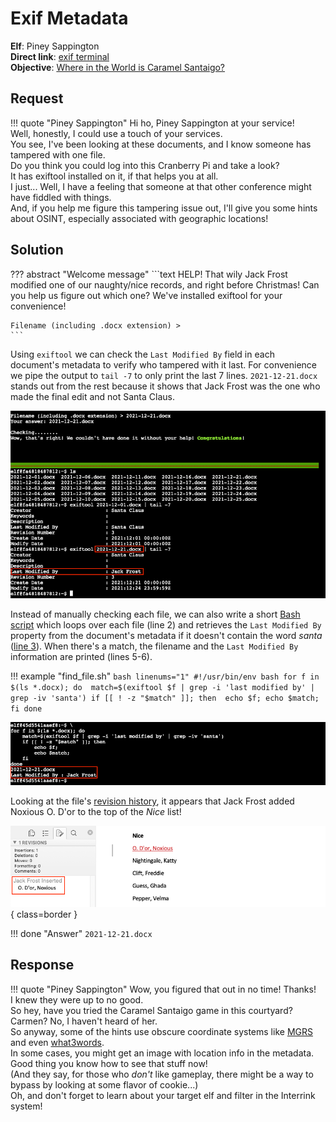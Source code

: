 # Exif Metadata

**Elf**: Piney Sappington<br/>
**Direct link**: [exif terminal](https://docker2021.kringlecon.com/?challenge=exif&id=b0f366cc-14c0-4ac3-b418-1814082c4130)<br/>
**Objective**: [Where in the World is Caramel Santaigo?](../objectives/o2.md)


## Request

!!! quote "Piney Sappington"
    Hi ho, Piney Sappington at your service!<br/>
    Well, honestly, I could use a touch of your services.<br/>
    You see, I've been looking at these documents, and I know someone has tampered with one file.<br/>
    Do you think you could log into this Cranberry Pi and take a look?<br/>
    It has exiftool installed on it, if that helps you at all.<br/>
    I just... Well, I have a feeling that someone at that other conference might have fiddled with things.<br/>
    And, if you help me figure this tampering issue out, I'll give you some hints about OSINT, especially associated with geographic locations!


## Solution

??? abstract "Welcome message"
    ```text
    HELP! That wily Jack Frost modified one of our naughty/nice records, and right 
    before Christmas! Can you help us figure out which one? We've installed exiftool
    for your convenience!

    Filename (including .docx extension) > 
    ```

Using `exiftool` we can check the `Last Modified By` field in each document's metadata to verify who tampered with it last. For convenience we pipe the output to `tail -7` to only print the last 7 lines. `2021-12-21.docx` stands out from the rest because it shows that Jack Frost was the one who made the final edit and not Santa Claus. 

![Finding Jack](../img/hints/h2/finding_jack.png)

Instead of manually checking each file, we can also write a short [Bash script](../tools/hints/h2/find_file.sh) which loops over each file (line 2) and retrieves the `Last Modified By` property from the document's metadata if it doesn't contain the word *santa* ([line 3](https://explainshell.com/explain?cmd=exiftool+%24f+%7C+grep+-i+%27last+modified+by%27+%7C+grep+-iv+%27santa%27)). When there's a match, the filename and the `Last Modified By` information are printed (lines 5-6).

!!! example "find_file.sh"
    ```bash linenums="1"
    #!/usr/bin/env bash
    for f in $(ls *.docx); do 
        match=$(exiftool $f | grep -i 'last modified by' | grep -iv 'santa')
        if [[ ! -z "$match" ]]; then 
            echo $f;
            echo $match;
        fi
    done
    ```

![Bash script](../img/hints/h2/bash_script.png)

Looking at the file's [revision history](../artifacts/hints/h2/2021-12-21.docx), it appears that Jack Frost added Noxious O. D'or to the top of the *Nice* list!

![Track changes](../img/hints/h2/track_changes.png){ class=border }

!!! done "Answer"
    `2021-12-21.docx`


## Response

!!! quote "Piney Sappington"
    Wow, you figured that out in no time! Thanks!<br/>
    I knew they were up to no good.<br/>
    So hey, have you tried the Caramel Santaigo game in this courtyard?<br/>
    Carmen? No, I haven't heard of her.<br/>
    So anyway, some of the hints use obscure coordinate systems like [MGRS](https://en.wikipedia.org/wiki/Military_Grid_Reference_System) and even [what3words](https://what3words.com/).<br/>
    In some cases, you might get an image with location info in the metadata. Good thing you know how to see that stuff now!<br/>
    (And they say, for those who *don't* like gameplay, there might be a way to bypass by looking at some flavor of cookie...)<br/>
    Oh, and don't forget to learn about your target elf and filter in the Interrink system!
